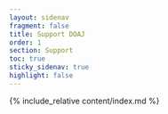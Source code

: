 ```yaml
---
layout: sidenav
fragment: false
title: Support DOAJ
order: 1
section: Support
toc: true
sticky_sidenav: true
highlight: false
---
```


{% include_relative content/index.md %}
